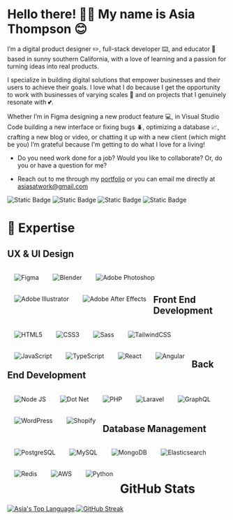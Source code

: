 <h1> Hello there! 👋🏼 My name is Asia Thompson 😊 </h1>

<p>
  I’m a digital product designer ✏️, full-stack developer ⌨️, and educator 📖 based in sunny southern California, with a love of learning and a passion for turning ideas into real products.  
  
  I specialize in building digital solutions that empower businesses and their users to achieve their goals. I love what I do because I get the opportunity to work with businesses of varying scales 🏢 and on projects that I genuinely resonate with 💕. 
  
  Whether I’m in Figma designing a new product feature 💻, in Visual Studio Code building a new interface or fixing bugs 🪲, optimizing a database 📈, crafting a new blog or video, or chatting it up with a new client (which might be you) I’m grateful because I'm getting to do what I love for a living!

  * Do you need work done for a job? Would you like to collaborate? Or, do you or have a question for me? 
  
  * Reach out to me through my [portfolio](https://asiathompson.dev/) or you can email me directly at asiasatwork@gmail.com

  ![Static Badge](https://img.shields.io/badge/Portfolio-%23190F88?style=for-the-badge&link=https%3A%2F%2Fasiathompson.dev%2F)
  ![Static Badge](https://img.shields.io/badge/LinkedIn-%230a66c2?style=for-the-badge&link=https%3A%2F%2Fwww.linkedin.com%2Fin%2Fasiasatwork%2F)
  ![Static Badge](https://img.shields.io/badge/Twitter-%230a66c2?style=for-the-badge&link=https%3A%2F%2Fx.com%2FasiasAtWork)
  ![Static Badge](https://img.shields.io/badge/YouTube-%23ff0000?style=for-the-badge&link=https%3A%2F%2Fwww.youtube.com%2F%40AsiasAtWork)
</p>


<h1>🧰 Expertise</h1>
  <h2>UX & UI Design</h2>
    <img align="left" alt="Figma" style="margin:16px;" src="https://img.shields.io/badge/Figma-1E1E1E?style=for-the-badge&logo=figma&logoColor=%231E1E1E&labelColor=F24E1E" />
    <img align="left" alt="Blender" style="margin:16px;" src="https://img.shields.io/badge/Blender-1E1E1E?style=for-the-badge&logo=blender&logoColor=%231E1E1E&labelColor=E87D0D" />
    <img align="left" alt="Adobe Photoshop" style="margin:16px;" src="https://img.shields.io/badge/Adobe_Photoshop-1E1E1E?style=for-the-badge&logo=adobephotoshop&logoColor=%231E1E1E&labelColor=31A8FF" />
    <img align="left" alt="Adobe Illustrator" style="margin:16px;" src="https://img.shields.io/badge/Adobe_Illustrator-1E1E1E?style=for-the-badge&logo=adobeillustrator&logoColor=%231E1E1E&labelColor=FF9A00" />
    <img align="left" alt="Adobe After Effects" style="margin:16px;" src="https://img.shields.io/badge/Adobe_After_Effects-1E1E1E?style=for-the-badge&logo=adobeaftereffects&logoColor=%231E1E1E&labelColor=9999FF" />  
    <br />
    <br />

  <h2>Front End Development</h2>
    <img align="left" alt="HTML5" style="margin:16px;" src="https://img.shields.io/badge/HTML5-1E1E1E?style=for-the-badge&logo=html5&logoColor=%231E1E1E&labelColor=E34F26" />
    <img align="left" alt="CSS3" style="margin:16px;" src="https://img.shields.io/badge/CSS3-1E1E1E?style=for-the-badge&logo=css3&logoColor=%23F9F8F8&labelColor=1572B6" />
    <img align="left" alt="Sass" style="margin:16px;" src="https://img.shields.io/badge/Sass-1E1E1E?style=for-the-badge&logo=sass&logoColor=%231E1E1E&labelColor=CC6699" />
    <img align="left" alt="TailwindCSS" style="margin:16px;" src="https://img.shields.io/badge/TailwindCSS-1E1E1E?style=for-the-badge&logo=tailwindcss&logoColor=%231E1E1E&labelColor=06B6D4" />
    <img align="left" alt="JavaScript" style="margin:16px;" src="https://img.shields.io/badge/JavaScript-1E1E1E?style=for-the-badge&logo=javascript&logoColor=%231E1E1E&labelColor=F7DF1E" />
    <img align="left" alt="TypeScript" style="margin:16px;" src="https://img.shields.io/badge/TypeScript-1E1E1E?style=for-the-badge&logo=typescript&logoColor=%23F9F8F8&labelColor=3178C6" />
    <img align="left" alt="React" style="margin:16px;" src="https://img.shields.io/badge/React_%26_React_Native-1E1E1E?style=for-the-badge&logo=react&logoColor=%231E1E1E&labelColor=61DAFB" />
    <img align="left" alt="Angular" style="margin:16px;" src="https://img.shields.io/badge/Angular-1E1E1E?style=for-the-badge&logo=angular&logoColor=%23F9F8F8&labelColor=0F0F11" />
    <br />
    <br />
    <br />

  <h2>Back End Development</h2>
    <img align="left" alt="Node JS" style="margin:16px;" src="https://img.shields.io/badge/Node.JS-1E1E1E?style=for-the-badge&logo=nodedotjs&logoColor=%231E1E1E&labelColor=E34F26" /> 
    <img align="left" alt="Dot Net" style="margin:16px;" src="https://img.shields.io/badge/.NET-1E1E1E?style=for-the-badge&logo=dotnet&logoColor=%23F9F8F8&labelColor=512BD4" />
    <img align="left" alt="PHP" style="margin:16px;" src="https://img.shields.io/badge/PHP-1E1E1E?style=for-the-badge&logo=php&logoColor=%231E1E1E&labelColor=777BB4" />
    <img align="left" alt="Laravel" style="margin:16px;" src="https://img.shields.io/badge/Laravel-1E1E1E?style=for-the-badge&logo=laravel&logoColor=%231E1E1E&labelColor=FF2D20" />
    <img align="left" alt="GraphQL" style="margin:16px;" src="https://img.shields.io/badge/GraphQL-1E1E1E?style=for-the-badge&logo=graphql&logoColor=%23F9F8F8&labelColor=E10098" />
    <img align="left" alt="WordPress" style="margin:16px;" src="https://img.shields.io/badge/WordPress-1E1E1E?style=for-the-badge&logo=wordpress&logoColor=%23F9F8F8&labelColor=21759B" />
    <img align="left" alt="Shopify" style="margin:16px;" src="https://img.shields.io/badge/Shopify-1E1E1E?style=for-the-badge&logo=shopify&logoColor=%231E1E1E&labelColor=7AB55C" />  
    <br />
    <br />
    <br />

  <h2>Database Management</h2>
    <img align="left" alt="PostgreSQL" style="margin:16px;" src="https://img.shields.io/badge/PostgreSQL-1E1E1E?style=for-the-badge&logo=postgresql&logoColor=%23F9F8F8&labelColor=4169E1" />
    <img align="left" alt="MySQL" style="margin:16px;" src="https://img.shields.io/badge/MySQL-1E1E1E?style=for-the-badge&logo=mysql&logoColor=%23F9F8F8&labelColor=1572B6" />
    <img align="left" alt="MongoDB" style="margin:16px;" src="https://img.shields.io/badge/MongoDB-1E1E1E?style=for-the-badge&logo=mongodb&logoColor=%231E1E1E&labelColor=47A248" />
    <img align="left" alt="Elasticsearch" style="margin:16px;" src="https://img.shields.io/badge/Elasticsearch-1E1E1E?style=for-the-badge&logo=elasticsearch&logoColor=%23F9F8F8&labelColor=005571" />
    <img align="left" alt="Redis" style="margin:16px;" src="https://img.shields.io/badge/Redis-1E1E1E?style=for-the-badge&logo=redis&logoColor=%231E1E1E&labelColor=FF4438" />
    <img align="left" alt="AWS" style="margin:16px;" src="https://img.shields.io/badge/AWS-1E1E1E?style=for-the-badge&logo=amazonwebservices&logoColor=%23F9F8F8&labelColor=232F3E" />
    <img align="left" alt="Python" style="margin:16px;" src="https://img.shields.io/badge/Python-1E1E1E?style=for-the-badge&logo=python&logoColor=%23F9F8F8&labelColor=3776AB" />
    <br />
    <br />
    <br />

# GitHub Stats
<a href="https://github.com/anuraghazra/github-readme-stats">
  <img align="center" alt="Asia's Top Language" src="https://github-readme-stats.vercel.app/api/top-langs/?username=asiasAtWork&layout=compact&theme=react" />
</a>
<a href="https://git.io/streak-stats">
  <img align="center" alt="GitHub Streak" src="https://streak-stats.demolab.com?user=asiasAtWork&theme=react" />
</a>
